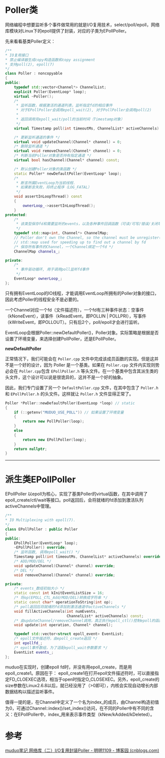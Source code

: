 # Poller类

网络编程中想要监听多个事件做常用的就是I/O复用技术，select/poll/epoll，网络库模块对Linux下的epoll提供了封装，对应的子类为EPollPoller。

先来看看基类Poller定义：

```c++
/**
* IO复用接口
* 禁止编译器生成copy构造函数和copy assignment
* 支持poll(2), epoll(7)
*/
class Poller : noncopyable
{
public:
    typedef std::vector<Channel*> ChannelList;
    explicit Poller(EventLoop* loop);
    virtual ~Poller();
    /*
     * 监听函数，根据激活的通道列表，监听指定fd的相应事件
     * 对于EPollPoller会调用epoll_wait(2), 对于PollPoller会调用poll(2)
     *
     * 返回调用完epoll_wait/poll的当前时间（Timestamp对象）
     */
    virtual Timestamp poll(int timeoutMs, ChannelList* activeChannels) = 0;

    /* 更新监听通道的事件 */
    virtual void updateChannel(Channel* channel) = 0;
    /* 删除监听通道 */
    virtual void removeChannel(Channel* channel) = 0;
    /* 判断当前Poller对象是否持有指定通道 */
    virtual bool hasChannel(Channel* channel) const;

    /* 默认创建Poller对象的类函数 */
    static Poller* newDefaultPoller(EventLoop* loop);
    /*
     * 断言所属EventLoop为当前线程.
     * 如果断言失败，将终止程序（LOG_FATAL）
     */
    void assertInLoopThread() const
    {
        ownerLoop_->assertInLoopThread();
    }
protected:
    /*
     * 该类型保存fd和需要监听的events，以及各种事件回调函数（可读/可写/错误/关闭等）
     */
    typedef std::map<int, Channel*> ChannelMap;
    // Poller don't own the Channel, so the channel must be unregister(EventLoop::removeChannel) before its dtor.
    // std::map used for speeding up to find out a channel by fd
    /* 保存所有事件的Channel，一个Channel绑定一个fd */
    ChannelMap channels_;

private:
    /*
     * 事件驱动循环, 用于调用poll监听fd事件
     */
    EventLoop* ownerLoop_;
};
```

只有拥有EventLoop的IO线程，才能调用EventLoop所拥有的Poller对象的接口，因此考虑Poller的线程安全不是必要的。

一个Channel对应一个fd（文件描述符），一个fd有三种事件状态：空事件（kNoneEvent），读事件（kReadEvent，即POLLIN | POLLPRI），写事件（kWriteEvent，即POLLOUT）。只有后2个，poll/epoll才会进行监听。

EventLoop会根据Poller::newDefaultPoller()，Poller对象。实际策略是根据是否设置了环境变量，来选择创建PollPoller，还是EPollPoller。

**newDefaultPoller**

正常情况下，我们可能会在 `Poller.cpp` 文件中完成该成员函数的实现。但是这并不是一个好的设计，因为 Poller 是一个基类。如果在 `Poller.cpp` 文件内实现则势必会在 `Poller.cpp`包含 `EPollPoller.h` 等头文件。在一个基类中包含其派生类的头文件，这个设计可以说是很诡异的，这并不是一个好的抽象。

因此，我们专门设置了另一个 `DefaultPoller.cpp` 文件，在其中包含了 `Poller.h` 和 `EPollPoller.h` 的头文件。这样就让 `Poller.h` 文件显得正常了。

```c++
Poller *Poller::newDefaultPoller(EventLoop *loop) // static
{
    if (::getenv("MUDUO_USE_POLL")) // 如果设置了环境变量
    {
        return new PollPoller(loop);
    }
    else
    {
        return new EPollPoller(loop);
    }
    return nullptr;
}
```

---

# 派生类EPollPoller

EPollPoller 以epoll为核心，实现了基类Poller的virtual函数，在其中调用了epoll_create/ctl/wait等接口。poll返回后，会将就绪的fd添加到激活队列activeChannels中管理。

```c++
/**
* IO Multiplexing with epoll(7).
*/
class EPollPoller : public Poller
{
public:
    EPollPoller(EventLoop* loop);
    ~EPollPoller() override;
    /* 监听函数, 调用epoll_wait() */
    Timestamp poll(int timeoutMs, ChannelList* activeChannels) override;
    /* ADD/MOD/DEL */
    void updateChannel(Channel* channel) override;
    /* DEL */
    void removeChannel(Channel* channel) override;

private:
    /* events_数组初始大小 */
    static const int kInitEventListSize = 16;
    /* 将op(EPOLL_CTL_Add/MOD/DEL)转换成字符串 */
    static const char* operationToString(int op);
    /* poll返回后将就绪的fd添加到激活通道中activeChannels */
    void fillActiveChannels(int numEvents,
                            ChannelList* activeChannels) const;
    /* 由updateChannel/removeChannel调用，真正执行epoll_ctl()控制epoll的函数 */
    void update(int operation, Channel* channel);

    typedef std::vector<struct epoll_event> EventList;
    /* epoll文件描述符，由epoll_create返回 */
    int epollfd_;
    /* epoll事件数组，为了适配epoll_wait参数要求 */
    EventList events_;
};
```

muduo在实现时，创建epoll fd时，并没有用epoll_create，而是用 epoll_create1。原因在于： epoll_create1在打开epoll文件描述符时，可以直接指定FD_CLOEXEC选项，相当于open时指定O_CLOSEXEC。另外，epoll_create的size参数在Linux2.6.8以后，就已经没用了（>0即可），内核会实现自动增长内部数据结构以描述监听事件。

值得一提的是，在Channel中定义了一个名为index_的成员，由Channel构造初值为0，可通过Channel::index()/set_index()访问，在不同的Poller中有不同的含义：在EPollPoller中，index_用来表示事件类型（kNew/kAdded/kDeleted）。

# 参考

[muduo笔记 网络库（二）I/O复用封装Poller - 明明1109 - 博客园 (cnblogs.com)](https://www.cnblogs.com/fortunely/p/15997621.html)
